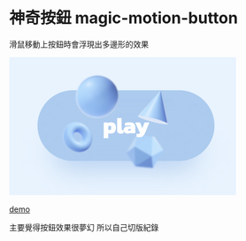 # 神奇按鈕 magic-motion-button

滑鼠移動上按鈕時會浮現出多邊形的效果

[![demo](/readme/demo.png)](https://connectshark.github.io/magic-motion-button/index.html)

[demo](https://connectshark.github.io/magic-motion-button/index.html)

主要覺得按鈕效果很夢幻
所以自己切版紀錄